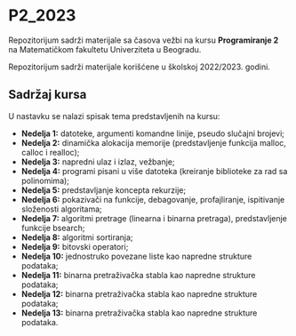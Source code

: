 # P2_2023
Repozitorijum sadrži materijale sa časova vežbi na kursu **Programiranje 2** na Matematičkom fakultetu Univerziteta u Beogradu.

Repozitorijum sadrži materijale korišćene u školskoj 2022/2023. godini.

## Sadržaj kursa
U nastavku se nalazi spisak tema predstavljenih na kursu:
- **Nedelja 1:** datoteke, argumenti komandne linije, pseudo slučajni brojevi;
- **Nedelja 2:** dinamička alokacija memorije (predstavljenje funkcija malloc, calloc i realloc);
- **Nedelja 3:** napredni ulaz i izlaz, vežbanje;
- **Nedelja 4:** programi pisani u više datoteka (kreiranje biblioteke za rad sa polinomima);
- **Nedelja 5:** predstavljanje koncepta rekurzije;
- **Nedelja 6:** pokazivači na funkcije, debagovanje, profajliranje, ispitivanje složenosti algoritama;
- **Nedelja 7:** algoritmi pretrage (linearna i binarna pretraga), predstavljenje funkcije bsearch; 
- **Nedelja 8:** algoritmi sortiranja;
- **Nedelja 9:** bitovski operatori;
- **Nedelja 10:** jednostruko povezane liste kao napredne strukture podataka;
- **Nedelja 11:** binarna pretraživačka stabla kao napredne strukture podataka;
- **Nedelja 12:** binarna pretraživačka stabla kao napredne strukture podataka;
- **Nedelja 13:** binarna pretraživačka stabla kao napredne strukture podataka.
